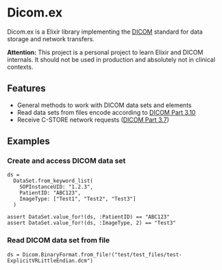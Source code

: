 # Dicom.ex

Dicom.ex is a Elixir library implementing the [DICOM](https://www.dicomstandard.org/)
standard for data storage and network transfers.

**Attention:** This project is a personal project to
learn Elixir and DICOM internals. It should not be used
in production and absolutely not in clinical contexts.

## Features

* General methods to work with DICOM data sets and elements
* Read data sets from files encode according to [DICOM Part 3.10](https://dicom.nema.org/medical/dicom/current/output/chtml/part10/chapter_7.html)
* Receive C-STORE network requests ([DICOM Part 3.7](https://dicom.nema.org/medical/dicom/current/output/chtml/part07/PS3.7.html))

## Examples

### Create and access DICOM data set

```
ds =
  DataSet.from_keyword_list(
    SOPInstanceUID: "1.2.3",
    PatientID: "ABC123",
    ImageType: ["Test1", "Test2", "Test3"]
  )

assert DataSet.value_for!(ds, :PatientID) == "ABC123"
assert DataSet.value_for!(ds, :ImageType, 2) == "Test3"
```

### Read DICOM data set from file

```
ds = Dicom.BinaryFormat.from_file!("test/test_files/test-ExplicitVRLittleEndian.dcm")
```
